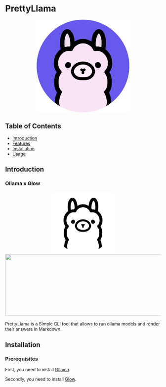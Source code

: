 # PrettyLlama

<p align="center">
  <img src="https://github.com/thenry42/PrettyLlama/blob/main/utils/PrettyLlama.png" alt="Project Logo" width="300" height="300">
</p>

## Table of Contents

- [Introduction](#introduction)
- [Features](#features)
- [Installation](#installation)
- [Usage](#usage)

## Introduction

### Ollama x Glow

<p align="center">
  <img src="https://github.com/thenry42/PrettyLlama/blob/main/utils/Ollama.png" width="200" height="200"> <img src="https://camo.githubusercontent.com/e20892cc1a5b1775de4ba67dd0baad0fc62191da6b71efff35b71f89800c1da2/68747470733a2f2f73747566662e636861726d2e73682f676c6f772f676c6f772d62616e6e65722d6769746875622e676966" width="700" height="200">
</p>

PrettyLlama is a Simple CLI tool that allows to run ollama models and render their answers in Markdown.

## Installation

### Prerequisites

First, you need to install [Ollama](https://github.com/ollama/ollama).

Secondly, you need to install [Glow](https://github.com/charmbracelet/glow).

